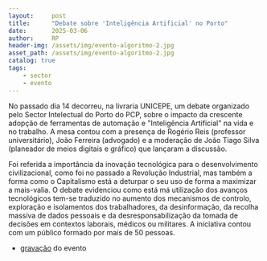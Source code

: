 ```yaml
---
layout:     post
title:      "Debate sobre 'Inteligência Artificial' no Porto"
date:       2025-03-06
author:     RP
header-img: /assets/img/evento-algoritmo-2.jpg
asset_path: /assets/img/evento-algoritmo-2.jpg
catalog: true
tags:
    - sector
    - evento
---
```


No passado dia 14 decorreu, na livraria UNICEPE,  um debate organizado pelo Sector Intelectual do Porto do PCP, sobre o impacto da crescente adopção de ferramentas de automação e "Inteligência Artificial" na vida e no trabalho. A mesa contou com a presença de Rogério Reis (professor universitário), João Ferreira (advogado) e a moderação de João Tiago Silva (planeador de meios digitais e gráfico) que lançaram a discussão.

Foi referida a importância da inovação tecnológica para o desenvolvimento civilizacional, como foi no passado a Revolução Industrial, mas também a forma como o Capitalismo está a deturpar o seu uso de forma a maximizar a mais-valia. O debate evidenciou como está má utilização dos avanços tecnológicos tem-se traduzido no aumento dos mecanismos de controlo, exploração e isolamentos dos trabalhadores, da desinformação, da recolha massiva de dados pessoais e da desresponsabilização da tomada de decisões em contextos laborais, médicos ou militares. A iniciativa contou com um público formado por mais de 50 pessoas.

- [gravação](https://www.youtube.com/watch?v=E3zFFSVhi-g) do evento

